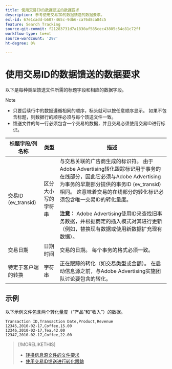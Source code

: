 ```yaml
---
title: 使用交易ID的数据馈送的数据要求
description: 参考使用交易ID的数据馈送的数据要求。
exl-id: 67e1cadd-b607-465c-9db6-ca76d8ca84c5
feature: Search Tracking
source-git-commit: f21283731d7a1830af585cec43805c54c81c72ff
workflow-type: tm+mt
source-wordcount: '297'
ht-degree: 0%

---
```


# 使用交易ID的数据馈送的数据要求

以下是每种类型馈送文件所需的标题字段和相应的数据字段。

>[!NOTE]
>* 只要后续行中的数据遵循相同的顺序，标头就可以按任意顺序显示。 如果不包含标题，则数据行的顺序必须与每个馈送文件一致。
>* 馈送文件的每一行必须包含一个交易的数据，并且交易必须使用交易ID进行标识。

| 标题字段/列名称 | 类型 | 描述 |
| ---- | ---- | ---- |
| 交易ID (ev_transid) | 区分大小写的字符串 | 与交易关联的广告商生成的标识符。 由于Adobe Advertising转化跟踪标记用于事务的在线部分，因此它必须与Adobe Advertising为事务的早期部分提供的事务ID (ev_transid)相同。 这意味着交易的在线部分的转化标记必须包含唯一交易ID的转化量度。<br><br>**注意：** Adobe Advertising使用ID来查找旧事务数据，并根据商定的插入模式对其进行更新（例如，替换现有数据或使用新数据扩充现有数据）。 |
| 交易日期 | 日期时间 | 交易的日期。 每个事务的格式必须一致。 |
| 特定于客户端的转换 | 字符串 | 正在跟踪的转化（如交易类型或金额）。 在启动信息源之前，与Adobe Advertising实施团队讨论要包含的转化。 |

## 示例

以下示例文件包含两个转化量度（“产品”和“收入”）的数据。

```
Transaction ID,Transaction Date,Product,Revenue
12345,2010-02-17,Coffee,15.00
12346,2010-02-17,Tea,42.00
12347,2010-02-17,Coffee,22.00
```

>[!MORELIKETHIS]
>
>* [转换信息源文件的文件要求](feed-file-requirements.md)
>* [使用交易ID馈送进行转化跟踪](/help/search-social-commerce/tracking/feed-transaction-id.md)
